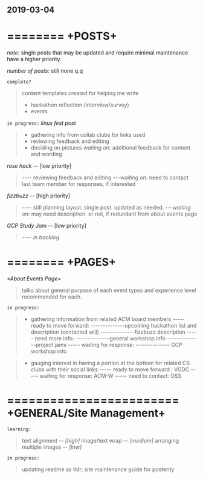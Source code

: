 ## 2019-03-04

========
+POSTS+
========
_note:_ single posts that may be updated and require minimal maintenance have a higher priority.

_number of posts:_ still none q.q

`complete?`

> content templates created for helping me write
>
> - hackathon reflection (interview/survey)
> - events

`in progress:`
_linux fest post_

> - gathering info from collab clubs for links used
> - reviewing feedback and editing
> - deciding on pictures
>   _waiting on:_ additional feedback for content and wording

_rose hack_ -- [low priority]

> ---- reviewing feedback and editing
> ---_waiting on:_ need to contact last team member for responses, if interested

_fizzbuzz_ -- [high priority]

> ---- still planning layout. single post. updated as needed.
> ---_waiting on:_ may need description. or not, if redundant from about events page

_GCP Study Jam_ -- [low priority]

> ---- _in backlog_

========
+PAGES+
========

_=About Events Page=_

> talks about general purpose of each event types and experience level recommended for each.

`in progress:`

> - gathering information from related ACM board members
>   ----- ready to move forward:
>   --------------upcoming hackathon list and description (contacted will)
>   --------------fizzbuzz description
>   ----- need more info:
>   --------------general workshop info
>   --------------project jams
>   ----- waiting for response:
>   -------------- GCP workshop info

> - gauging interest in having a portion at the bottom for related CS clubs with their social links
>   ----- ready to move forward : VGDC
>   ----- waiting for response: ACM-W
>   ----- need to contact: OSS

========================
+GENERAL/Site Management+
========================
`learning:`

> text alignment -- _[high]_
> image/text wrap -- _[medium]_
> arranging multiple images -- _[low]_

`in progress:`

> updating readme as tldr; site maintenance guide for posterity
